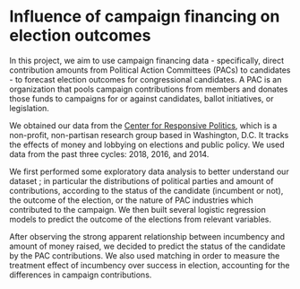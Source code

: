 # Influence of campaign financing on election outcomes

In this project, we aim to use campaign financing data - specifically, direct contribution amounts from Political Action Committees (PACs) to 
candidates - to forecast election outcomes for congressional candidates. A PAC is an organization that pools 
campaign contributions from members and donates those funds to campaigns for or against candidates, ballot initiatives, or legislation.


We obtained our data from the [Center for Responsive Politics](www.opensecrets.org), which is a non-profit, non-partisan research group based in Washington, D.C. 
It tracks the effects of money and lobbying on elections and public policy. We used data from the past three cycles: 2018, 2016, and 2014.


We first performed some exploratory data analysis to better understand our dataset ; in particular the distributions of
political parties and amount of contributions, according to the status of the candidate (incumbent or not), the outcome of the election, 
or the nature of PAC industries which contributed to the campaign. 
We then built several logistic regression models to predict the outcome of the elections from relevant variables.

After observing the strong apparent relationship between incumbency and amount of money raised, we decided to predict the status of the candidate by
the PAC contributions. We also used matching in order to measure the treatment effect of incumbency over success in election, accounting for the differences
in campaign contributions.